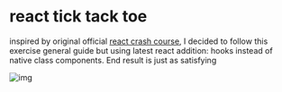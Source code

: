 # react tick tack toe 

inspired by original official [react crash course](https://reactjs.org/tutorial/tutorial.html), I decided to follow this exercise general guide but using latest react addition: hooks instead of native class components.
End result is just as satisfying

![img]("https://raw.githubusercontent.com/GrzesiekKozdroj/react_ttt_3_v2021/main/screenshot.jpg")
